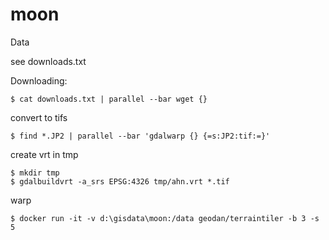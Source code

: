 # moon

Data

see downloads.txt

Downloading:

```
$ cat downloads.txt | parallel --bar wget {}
```

convert to tifs

```
$ find *.JP2 | parallel --bar 'gdalwarp {} {=s:JP2:tif:=}'
```

create vrt in tmp
```
$ mkdir tmp
$ gdalbuildvrt -a_srs EPSG:4326 tmp/ahn.vrt *.tif
```

warp

```
$ docker run -it -v d:\gisdata\moon:/data geodan/terraintiler -b 3 -s 5
```
